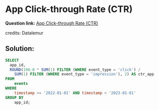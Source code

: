 # App Click-through Rate (CTR)

**Question link:** [App Click-through Rate (CTR)](https://datalemur.com/questions/click-through-rate)

credits: Datalemur

## Solution:
```sql
SELECT
  app_id,
  ROUND(100.0 * SUM(1) FILTER (WHERE event_type = 'click') /
    SUM(1) FILTER (WHERE event_type = 'impression'), 2) AS ctr_app
FROM
    events
WHERE
    timestamp >= '2022-01-01' AND timestamp < '2023-01-01'
GROUP BY
    app_id;
```


